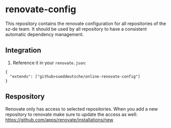 # renovate-config

This repository contains the renovate configuration for all repositories of the sz-de team. It should be used by all repository to have a consistent automatic dependency management.

## Integration

1. Reference it in your `renovate.json`:

```
{
  "extends": ["github>sueddeutsche/online-renovate-config"]
}
```

## Respository

Renovate only has access to selected repositories.
When you add a new repository to renovate make sure to update the access as well:
https://github.com/apps/renovate/installations/new
